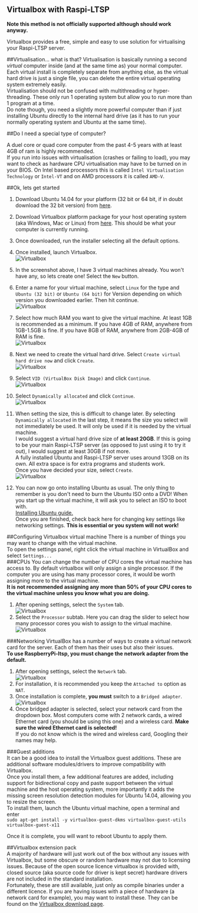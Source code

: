 Virtualbox with Raspi-LTSP
---------------------------------------
**Note this method is not officially supported although should work anyway.**   
   
Virtualbox provides a free, simple and easy to use solution for virtualising your Raspi-LTSP server.   

##Virtualisation... what is that?
Virtualisation is basically running a second *virtual* computer inside (and at the same time as) your normal computer.   
Each virtual install is completely separate from anything else, as the virtual hard drive is just a single file, you can delete the entire virtual operating system extremely easily.  
Virtualisation should not be confused with multithreading or hyper-threading. These only run 1 operating system but allow you to run more than 1 program at a time.   
Do note though, you need a slightly more powerful computer than if just installing Ubuntu directly to the internal hard drive (as it has to run your normally operating system and Ubuntu at the same time).   

##Do I need a special type of computer?

A duel core or quad core computer from the past 4-5 years with at least 4GB of ram is highly recommended.    
If you run into issues with virtualisation (crashes or failing to load), you may want to check as hardware CPU virtualisation may have to be turned on in your BIOS. 
On Intel based processors this is called ```Intel Virtualisation Technology``` or ```Intel-VT``` and on AMD processors it is called ```AMD-V```.

##Ok, lets get started

1. Download Ubuntu 14.04 for your platform (32 bit or 64 bit, if in doubt download the 32 bit version) from [here](http://www.ubuntu.com/download/desktop/).
2. Download Virtualbox platform package for your host operating system (aka Windows, Mac or Linux) from [here](https://www.virtualbox.org/wiki/Downloads). This should be what your computer is currently running.   
3. Once downloaded, run the installer selecting all the default options.   
4. Once installed, launch Virtualbox.   
![Virtualbox](../images/virtualbox-1.jpeg)
5. In the screenshot above, I have 3 virtual machines already. You won't have any, so lets create one! Select the ```New``` button.   
6. Enter a name for your virtual machine, select ```Linux``` for the type and ```Ubuntu (32 bit)``` or ```Ubuntu (64 bit)``` for Version depending on which version you downloaded earlier. Then hit continue.   
![Virtualbox](../images/virtualbox-2.jpeg)   
7. Select how much RAM you want to give the virtual machine. At least 1GB is recommended as a minimum. If you have 4GB of RAM, anywhere from 1GB-1.5GB is fine. If you have 8GB of RAM, anywhere from 2GB-4GB of RAM is fine.   
![Virtualbox](../images/virtualbox-3.jpeg)   
8. Next we need to create the virtual hard drive. Select ```Create virtual hard drive now``` and click ```Create```.   
![Virtualbox](../images/virtualbox-4.jpeg)   
9. Select ```VID (VirtualBox Disk Image)``` and click ```Continue```.   
![Virtualbox](../images/virtualbox-5.jpeg)   
10. Select ```Dynamically allocated``` and click ```Continue```.   
![Virtualbox](../images/virtualbox-6.jpeg)   
11. When setting the size, this is difficult to change later. By selecting ```Dynamically allocated``` in the last step, it means the size you select will not immediately be used. It will only be used if it is needed by the virtual machine.   
I would suggest a virtual hard drive size of **at least 20GB**. If this is going to be your main Raspi-LTSP server (as opposed to just using it to try it out), I would suggest at least 30GB if not more.   
A fully installed Ubuntu and Raspi-LTSP server uses around 13GB on its own. All extra space is for extra programs and students work.   
Once you have decided your size, select ```Create```.   
![Virtualbox](../images/virtualbox-7.jpeg)   

12. You can now go onto installing Ubuntu as usual. The only thing to remember is you don't need to burn the Ubuntu ISO onto a DVD! When you start up the virtual machine, it will ask you to select an ISO to boot with.   
[Installing Ubuntu guide.](installing-ubuntu.md)   
Once you are finished, check back here for changing key settings like networking settings. **This is essential or you system will not work!**

##Configuring Virtualbox virtual machine
There is a number of things you may want to change with the virtual machine.   
To open the settings panel, right click the virtual machine in VirtualBox and select ```Settings...```   
###CPUs
You can change the number of CPU cores the virtual machine has access to. By default virtualbox will only assign a single processor. If the computer you are using has many processor cores, it would be worth assigning more to the virtual machine.   
**It is not recommended assigning any more than 50% of your CPU cores to the virtual machine unless you know what you are doing.**   
   
1. After opening settings, select the ```System``` tab.   
![Virtualbox](../images/virtualbox-8.jpeg)   
2. Select the ```Processor``` subtab. Here you can drag the slider to select how many processor cores you wish to assign to the virtual machine.   
![Virtualbox](../images/virtualbox-9.jpeg)   

###Networking
VirtualBox has a number of ways to create a virtual network card for the server. Each of them has their uses but also their issues.  
**To use RaspberryPi-ltsp, you must change the network adapter from the default.**   
1. After opening settings, select the ```Network``` tab.   
![Virtualbox](../images/virtualbox-10.jpeg)  
2. For installation, it is recommended you keep the ```Attached to``` option as ```NAT```.
3. Once installation is complete, **you must** switch to a ```Bridged adapter```.
![Virtualbox](../images/virtualbox-11.jpeg) 
4. Once bridged adapter is selected, select your network card from the dropdown box. Most computers come with 2 network cards, a wired Ethernet card (you should be using this one) and a wireless card. **Make sure the wired Ethernet card is selected!**   
If you do not know which is the wired and wireless card, Googling their names may help.

###Guest additions   
It can be a good idea to install the Virtualbox guest additions. These are additional software modules/drivers to improve compatibility with Virtualbox.   
Once you install them, a few additional features are added, including support for bidirectional copy and paste support between the virtual machine and the host operating system, more importantly it adds the missing screen resolution detection modules for Ubuntu 14.04, allowing you to resize the screen.    
To install them, launch the Ubuntu virtual machine, open a terminal and enter    
```sudo apt-get install -y virtualbox-guest-dkms virtualbox-guest-utils virtualbox-guest-x11```   

Once it is complete, you will want to reboot Ubuntu to apply them.    

##Virtualbox extension pack   
A majority of hardware will just work out of the box without any issues with Virtualbox, but some obscure or random hardware may not due to licensing issues. Because of the open source licence virtualbox is provided with, closed source (aka source code for driver is kept secret) hardware drivers are not included in the standard installation.   
Fortunately, these are still available, just only as compile binaries under a different licence. If you are having issues with a piece of hardware (a network card for example), you may want to install these. They can be found on the [Virtualbox download page](https://www.virtualbox.org/wiki/Downloads).     
